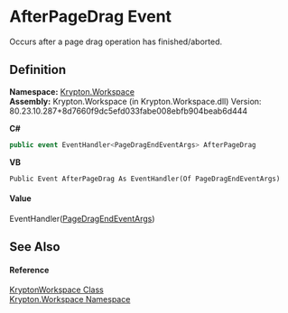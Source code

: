 # AfterPageDrag Event


Occurs after a page drag operation has finished/aborted.



## Definition
**Namespace:** <a href="0dbf488f-9676-a1e5-a949-1b4bcea03d52.md">Krypton.Workspace</a>  
**Assembly:** Krypton.Workspace (in Krypton.Workspace.dll) Version: 80.23.10.287+8d7660f9dc5efd033fabe008ebfb904beab6d444

**C#**
``` C#
public event EventHandler<PageDragEndEventArgs> AfterPageDrag
```
**VB**
``` VB
Public Event AfterPageDrag As EventHandler(Of PageDragEndEventArgs)
```



#### Value
EventHandler(<a href="3973cf23-9e4d-4199-9f02-1278ff03ed77.md">PageDragEndEventArgs</a>)

## See Also


#### Reference
<a href="a977050a-c9d5-1360-9b5d-5a07a77ae65c.md">KryptonWorkspace Class</a>  
<a href="0dbf488f-9676-a1e5-a949-1b4bcea03d52.md">Krypton.Workspace Namespace</a>  
